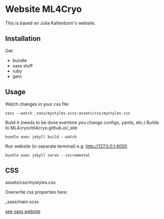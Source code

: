 # Website ML4Cryo

This is based on Julia Kaltenborn's website.

## Installation
Get:
- bundle
- sass stuff
- ruby
- gem

## Usage

Watch changes in your css file:
```
sass --watch _sass/mystyles.scss:assets/css/mystyles.css
```

Build it (needs to be done evertime you change configs, yamls, etc.)
Builds to ML4cryo/ml4cryo.github.io/_site

```
bundle exec jekyll build --watch
```

Run website (in separate terminal) e.g. http://127.0.0.1:4000

```
bundle exec jekyll serve --incremental
```

## CSS

assets/css/mystyles.css

Overwrite css properties here:

_sass/main.scss

[see sass website](https://sass-lang.com/)


